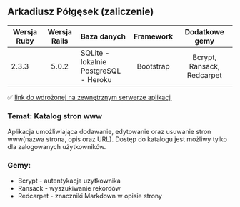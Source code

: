## Arkadiusz Półgęsek (zaliczenie)

| Wersja Ruby   | Wersja Rails  |                Baza danych                 | Framework |           Dodatkowe gemy           |
| ------------- |:-------------:|:-------------------------------------------|:---------:|:----------------------------------:|
| 2.3.3         | 5.0.2         | SQLite - lokalnie<br />PostgreSQL - Heroku | Bootstrap | Bcrypt, Ransack, Redcarpet         |


:white_check_mark: [link do wdrożonej na zewnętrznym serwerze aplikacji](https://serene-dusk-56530.herokuapp.com/)

### Temat: Katalog stron www

Aplikacja umożliwiająca dodawanie, edytowanie oraz usuwanie stron www(nazwa strona, opis oraz URL). Dostęp do katalogu jest możliwy tylko dla zalogowanych użytkowników.

### Gemy:<br />

- Bcrypt - autentykacja użytkownika
- Ransack - wyszukiwanie rekordów
- Redcarpet - znaczniki Markdown w opisie strony

